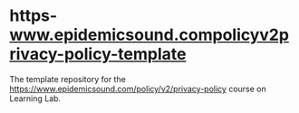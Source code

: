 # https-www.epidemicsound.compolicyv2privacy-policy-template
The template repository for the https://www.epidemicsound.com/policy/v2/privacy-policy course on Learning Lab.
